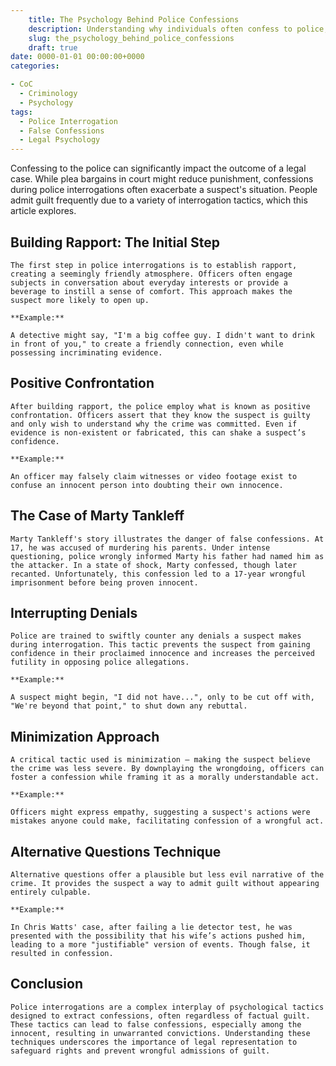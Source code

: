 ```yaml
---
    title: The Psychology Behind Police Confessions
    description: Understanding why individuals often confess to police, the tactics used during interrogations, and the potential for false confessions.
    slug: the_psychology_behind_police_confessions
    draft: true
date: 0000-01-01 00:00:00+0000
categories:

- CoC
  - Criminology
  - Psychology
tags:
  - Police Interrogation
  - False Confessions
  - Legal Psychology
---
```


Confessing to the police can significantly impact the outcome of a legal case. While plea bargains in court might reduce punishment, confessions during police interrogations often exacerbate a suspect's situation. People admit guilt frequently due to a variety of interrogation tactics, which this article explores.

## Building Rapport: The Initial Step

    The first step in police interrogations is to establish rapport, creating a seemingly friendly atmosphere. Officers often engage subjects in conversation about everyday interests or provide a beverage to instill a sense of comfort. This approach makes the suspect more likely to open up.

    **Example:**

    A detective might say, "I'm a big coffee guy. I didn't want to drink in front of you," to create a friendly connection, even while possessing incriminating evidence.

## Positive Confrontation

    After building rapport, the police employ what is known as positive confrontation. Officers assert that they know the suspect is guilty and only wish to understand why the crime was committed. Even if evidence is non-existent or fabricated, this can shake a suspect’s confidence.

    **Example:**

    An officer may falsely claim witnesses or video footage exist to confuse an innocent person into doubting their own innocence.

## The Case of Marty Tankleff

    Marty Tankleff's story illustrates the danger of false confessions. At 17, he was accused of murdering his parents. Under intense questioning, police wrongly informed Marty his father had named him as the attacker. In a state of shock, Marty confessed, though later recanted. Unfortunately, this confession led to a 17-year wrongful imprisonment before being proven innocent.

## Interrupting Denials

    Police are trained to swiftly counter any denials a suspect makes during interrogation. This tactic prevents the suspect from gaining confidence in their proclaimed innocence and increases the perceived futility in opposing police allegations.

    **Example:**

    A suspect might begin, "I did not have...", only to be cut off with, "We're beyond that point," to shut down any rebuttal.

## Minimization Approach

    A critical tactic used is minimization – making the suspect believe the crime was less severe. By downplaying the wrongdoing, officers can foster a confession while framing it as a morally understandable act.

    **Example:**

    Officers might express empathy, suggesting a suspect's actions were mistakes anyone could make, facilitating confession of a wrongful act.

## Alternative Questions Technique

    Alternative questions offer a plausible but less evil narrative of the crime. It provides the suspect a way to admit guilt without appearing entirely culpable.

    **Example:**

    In Chris Watts' case, after failing a lie detector test, he was presented with the possibility that his wife’s actions pushed him, leading to a more "justifiable" version of events. Though false, it resulted in confession.

## Conclusion

    Police interrogations are a complex interplay of psychological tactics designed to extract confessions, often regardless of factual guilt. These tactics can lead to false confessions, especially among the innocent, resulting in unwarranted convictions. Understanding these techniques underscores the importance of legal representation to safeguard rights and prevent wrongful admissions of guilt.
